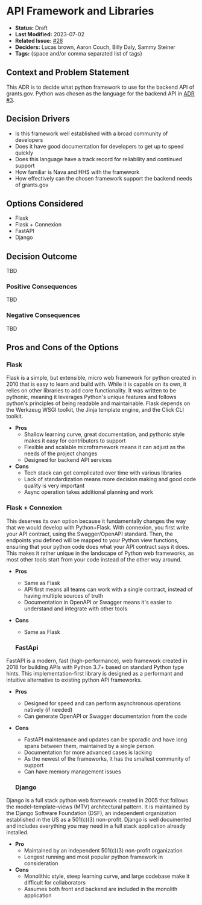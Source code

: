 # API Framework and Libraries

- **Status:** Draft <!-- REQUIRED -->
- **Last Modified:** 2023-07-02 <!-- REQUIRED -->
- **Related Issue:** [#28](https://github.com/HHS/grants-api/issues/28) <!-- RECOMMENDED -->
- **Deciders:** Lucas brown, Aaron Couch, Billy Daly, Sammy Steiner <!-- REQUIRED -->
- **Tags:** {space and/or comma separated list of tags} <!-- OPTIONAL -->

## Context and Problem Statement

This ADR is to decide what python framework to use for the backend API of grants.gov. Python was chosen as the language for the backend API in [ADR #3](https://github.com/HHS/grants-api/blob/main/documentation/decisions/adr/0003-api-language.md).

## Decision Drivers <!-- RECOMMENDED -->

- Is this framework well established with a broad community of developers
- Does it have good documentation for developers to get up to speed quickly
- Does this language have a track record for reliability and continued support
- How familiar is Nava and HHS with the framework
- How effectively can the chosen framework support the backend needs of grants.gov

## Options Considered

- Flask 
- Flask + Connexion
- FastAPI
- Django

## Decision Outcome <!-- REQUIRED -->
TBD
<!--
Chosen option: "{option 1}", because {justification. e.g., only option which meets a key decision driver | which satisfies x condition | ... }.
-->

### Positive Consequences <!-- OPTIONAL -->
TBD
<!--
- {e.g., improved performance on quality metric, new capability enabled, ...}
- ...
-->

### Negative Consequences <!-- OPTIONAL -->
TBD
<!--
- {e.g., decreased performance on quality metric, risk, follow-up decisions required, ...}
- ...
-->

## Pros and Cons of the Options <!-- OPTIONAL -->

### Flask

Flask is a simple, but extensible, micro web framework for python created in 2010 that is easy to learn and build with. While it is capable on its own, it relies on other libraries to add core functionality. It was written to be pythonic, meaning it leverages Python's unique features and follows python's principles of being readable and maintainable. Flask depends on the Werkzeug WSGI toolkit, the Jinja template engine, and the Click CLI toolkit.

- **Pros**
  - Shallow learning curve, great documentation, and pythonic style makes it easy for contributors to support
  - Flexible and scalable microframework means it can adjust as the needs of the project changes
  - Designed for backend API services
- **Cons**
  - Tech stack can get complicated over time with various libraries
  - Lack of standardization means more decision making and good code quality is very important
  - Async operation takes additional planning and work

### Flask + Connexion

This deserves its own option because it fundamentally changes the way that we would develop with Python+Flask. With connexion, you first write your API contract, using the Swagger/OpenAPI standard. Then, the endpoints you defined will be mapped to your Python view functions, ensuring that your python code does what your API contract says it does. This makes it rather unique in the landscape of Python web frameworks, as most other tools start from your code instead of the other way around.

- **Pros**
  - Same as Flask
  - API first means all teams can work with a single contract, instead of having multiple sources of truth
  - Documentation in OpenAPI or Swagger means it's easier to understand and integrate with other tools
- **Cons**
  - Same as Flask

  ### FastApi

FastAPI is a modern, fast (high-performance), web framework created in 2018 for building APIs with Python 3.7+ based on standard Python type hints. This  implementation-first library is designed as a performant and intuitive alternative to existing python API frameworks. 

- **Pros**
  - Designed for speed and can perform asynchronous operations natively (if needed)
  - Can generate OpenAPI or Swagger documentation from the code
- **Cons**
  - FastAPI maintenance and updates can be sporadic and have long spans between them, maintained by a single person
  - Documentation for more advanced cases is lacking
  - As the newest of the frameworks, it has the smallest community of support
  - Can have memory management issues
  

  ### Django

Django is a full stack python web framework created in 2005 that follows the model–template–views (MTV) architectural pattern. It is maintained by the Django Software Foundation (DSF), an independent organization established in the US as a 501(c)(3) non-profit. Django is well documented and includes everything you may need in a full stack application already installed.

- **Pro**
  - Maintained by an independent 501(c)(3) non-profit organization
  - Longest running and most popular python framework in consideration
- **Cons**
  - Monolithic style, steep learning curve, and large codebase make it difficult for collaborators
  - Assumes both front and backend are included in the monolith application

<!--
## Links <!-- OPTIONAL -\->

- [{Link name}](link to external resource)
- ...
-->